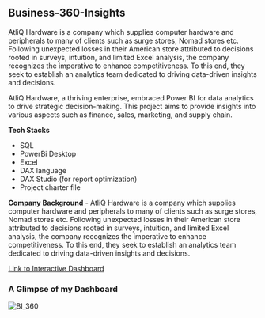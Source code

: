 ## Business-360-Insights

AtliQ Hardware is a company which supplies computer hardware and peripherals to many of clients such as surge stores, Nomad stores etc. Following unexpected losses in their American store attributed to decisions rooted in surveys, intuition, and limited Excel analysis, the company recognizes the imperative to enhance competitiveness. To this end, they seek to establish an analytics team dedicated to driving data-driven insights and decisions. 

AtliQ Hardware, a thriving enterprise, embraced Power BI for data analytics to drive strategic decision-making. This project aims to provide insights into various aspects such as finance, sales, marketing, and supply chain.

**Tech Stacks**

- SQL
- PowerBi Desktop
- Excel
- DAX language
- DAX Studio (for report optimization)
- Project charter file

**Company Background** - AtliQ Hardware is a company which supplies computer hardware and peripherals to many of clients such as surge stores, Nomad stores etc. Following unexpected losses in their American store attributed to decisions rooted in surveys, intuition, and limited Excel analysis, the company recognizes the imperative to enhance competitiveness. To this end, they seek to establish an analytics team dedicated to driving data-driven insights and decisions.

<a href = "https://app.powerbi.com/view?r=eyJrIjoiYTYyN2ZhZGMtNjQ1ZS00YmI2LWE1ZjAtZjEzOGJmNjkyOTRkIiwidCI6ImM2ZTU0OWIzLTVmNDUtNDAzMi1hYWU5LWQ0MjQ0ZGM1YjJjNCJ9">Link to Interactive Dashboard</a>

### A Glimpse of my Dashboard

![BI_360](https://github.com/ayushkhandelwal123/Business-360-Insights/assets/35632919/e1a3c25f-7f4d-49e1-98bf-32dcdbcdaf8a)


